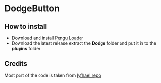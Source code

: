 # DodgeButton
## How to install
- Download and install [Pengu Loader](https://github.com/PenguLoader/PenguLoader)
- Download the latest release extract the **Dodge** folder and put it in to the **plugins** folder

## Credits
Most part of the code is taken from [lyfhael repo](https://github.com/teisseire117/league-loader-plugins/tree/main/plugins)
